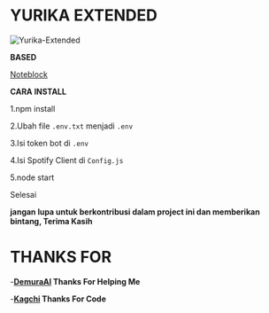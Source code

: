 # YURIKA EXTENDED

![Yurika-Extended](https://opengraph.githubassets.com/fb8a0431a3993acc24edcbd6d5af1438d4edfb0bb1ab60d855081d57c65eb1f7/RAYDENFLY/Yurika-Extended-LTS)

**BASED**

[Noteblock](https://github.com/KagChi/noteblock/tree/main/src)

**CARA INSTALL**

1.npm install

2.Ubah file `.env.txt` menjadi `.env`

3.Isi token bot di `.env`

4.Isi Spotify Client di `Config.js`

5.node start

Selesai

**jangan lupa untuk berkontribusi dalam project ini dan memberikan bintang, Terima Kasih**

# THANKS FOR
-**[DemuraAI](https://github.com/DemuraAIdev) Thanks For Helping Me**

-**[Kagchi](https://github.com/KagChi/) Thanks For Code**
